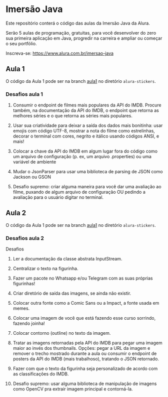 # Imersão Java

Este repositório conterá o código das aulas da Imersão Java da Alura.

Serão 5 aulas de programação, gratuitas, para você desenvolver do zero sua primeira aplicação em Java, progredir na carreira e ampliar ou começar o seu portfólio.

Inscreva-se: <https://www.alura.com.br/imersao-java>

## Aula 1

O código da Aula 1 pode ser na branch [aula1](https://github.com/danielnegrisolibatista/alura-imersao-java/tree/aula1) no diretório `alura-stickers`.

### Desafios aula 1

1. Consumir o endpoint de filmes mais populares da API do IMDB. Procure também, na documentação da API do IMDB, o endpoint que retorna as melhores séries e o que retorna as séries mais populares.

2. Usar sua criatividade para deixar a saída dos dados mais bonitinha: usar emojis com código UTF-8, mostrar a nota do filme como estrelinhas, decorar o terminal com cores, negrito e itálico usando códigos ANSI, e mais!

3. Colocar a chave da API do IMDB em algum lugar fora do código como um arquivo de configuração (p. ex, um arquivo .properties) ou uma variável de ambiente

4. Mudar o JsonParser para usar uma biblioteca de parsing de JSON como Jackson ou GSON

5. Desafio supremo: criar alguma maneira para você dar uma avaliação ao filme, puxando de algum arquivo de configuração OU pedindo a avaliação para o usuário digitar no terminal.

## Aula 2

O código da Aula 1 pode ser na branch [aula1](https://github.com/danielnegrisolibatista/alura-imersao-java/tree/aula2) no diretório `alura-stickers`.

### Desafios aula 2

Desafios

1. Ler a documentação da classe abstrata InputStream.

2. Centralizar o texto na figurinha.

3. Fazer um pacote no Whatsapp e/ou Telegram com as suas próprias figurinhas!

4. Criar diretório de saída das imagens, se ainda não existir.

5. Colocar outra fonte como a Comic Sans ou a Impact, a fonte usada em memes.

6. Colocar uma imagem de você que está fazendo esse curso sorrindo, fazendo joinha!

7. Colocar contorno (outline) no texto da imagem.

8. Tratar as imagens retornadas pela API do IMDB para pegar uma imagem maior ao invés dos thumbnails. Opções: pegar a URL da imagem e remover o trecho mostrado durante a aula ou consumir o endpoint de posters da API do IMDB (mais trabalhoso), tratando o JSON retornado.

9. Fazer com que o texto da figurinha seja personalizado de acordo com as classificações do IMDB.

10. Desafio supremo: usar alguma biblioteca de manipulação de imagens como OpenCV pra extrair imagem principal e contorná-la.
